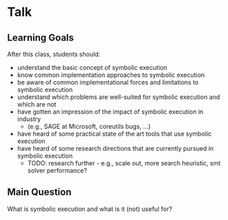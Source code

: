 # Talk

## Learning Goals

After this class, students should:

- understand the basic concept of symbolic execution
- know common implementation approaches to symbolic execution
- be aware of common implementational forces and limitations to symbolic execution
- understand which problems are well-suited for symbolic execution and which are not
- have gotten an impression of the impact of symbolic execution in industry
  - (e.g., SAGE at Microsoft, coreutils bugs, ...)
- have heard of some practical state of the art tools that use symbolic execution
- have heard of some research directions that are currently pursued in symbolic execution
  - TODO: research further - e.g., scale out, more search heuristic, smt solver performance?

## Main Question

What is symbolic execution and what is it (not) useful for?

